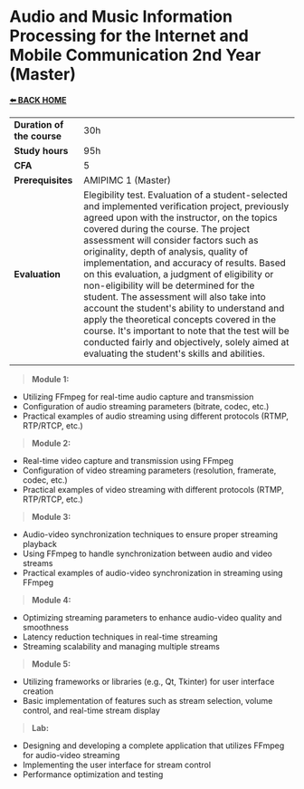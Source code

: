 # **Audio and Music Information Processing for the Internet and Mobile Communication 2nd Year (Master)** 

[**⬅️ BACK HOME**](/HOME.md)  

|                          |     |
|:-------------------------|:----|  
|**Duration of the course**|30h  |
|**Study hours**           |95h |
|**CFA**                   |5    |
|**Prerequisites**         |AMIPIMC 1 (Master)|
|**Evaluation**            |Elegibility test. Evaluation of a student-selected and implemented verification project, previously agreed upon with the instructor, on the topics covered during the course. The project assessment will consider factors such as originality, depth of analysis, quality of implementation, and accuracy of results. Based on this evaluation, a judgment of eligibility or non-eligibility will be determined for the student. The assessment will also take into account the student's ability to understand and apply the theoretical concepts covered in the course. It's important to note that the test will be conducted fairly and objectively, solely aimed at evaluating the student's skills and abilities.|
|                          |     |

>**Module 1:**
- Utilizing FFmpeg for real-time audio capture and transmission
- Configuration of audio streaming parameters (bitrate, codec, etc.)
- Practical examples of audio streaming using different protocols (RTMP, RTP/RTCP, etc.)

>**Module 2:**
- Real-time video capture and transmission using FFmpeg
- Configuration of video streaming parameters (resolution, framerate, codec, etc.)
- Practical examples of video streaming with different protocols (RTMP, RTP/RTCP, etc.)

>**Module 3:**
- Audio-video synchronization techniques to ensure proper streaming playback
- Using FFmpeg to handle synchronization between audio and video streams
- Practical examples of audio-video synchronization in streaming using FFmpeg

>**Module 4:**
- Optimizing streaming parameters to enhance audio-video quality and smoothness
- Latency reduction techniques in real-time streaming
- Streaming scalability and managing multiple streams

>**Module 5:**
- Utilizing frameworks or libraries (e.g., Qt, Tkinter) for user interface creation
- Basic implementation of features such as stream selection, volume control, and real-time stream display

>**Lab:**
- Designing and developing a complete application that utilizes FFmpeg for audio-video streaming
- Implementing the user interface for stream control
- Performance optimization and testing
